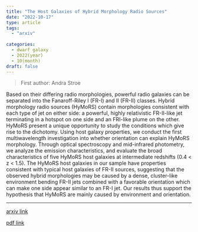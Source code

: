 ```yaml
---
title: "The Host Galaxies of Hybrid Morphology Radio Sources"
date: "2022-10-17"
type: article
tags:
  - "arxiv"
  
categories:
  - dwarf galaxy
  - 2022(year)
  - 10(month)
draft: false
---
```

> First author: Andra Stroe

 Based on their differing radio morphologies, powerful radio galaxies can be
separated into the Fanaroff-Riley I (FR-I) and II (FR-II) classes. Hybrid
morphology radio sources (HyMoRS) contain morphologies consistent with each
type of jet on either side: a powerful, highly relativistic FR-II-like jet
terminating in a hotspot on one side and an FRI-like plume on the other. HyMoRS
present a unique opportunity to study the conditions which give rise to the
dichotomy. Using host galaxy properties, we conduct the first multiwavelength
investigation into whether orientation can explain HyMoRS morphology. Through
optical spectroscopy and mid-infrared photometry, we analyze the emission
characteristics, and evaluate the broad characteristics of five HyMoRS host
galaxies at intermediate redshifts (0.4 < z < 1.5). The HyMoRS host galaxies in
our sample have properties consistent with typical host galaxies of FR-II
sources, suggesting that the observed hybrid morphologies may be caused by a
dense, cluster-like environment bending FR-II jets combined with a favorable
orientation which can make one side appear similar to an FR-I jet. Our results
thus support the hypothesis that HyMoRS are mainly caused by environment and
orientation.

---
[arxiv link](http://arxiv.org/abs/2210.09315v1)

[pdf link](http://arxiv.org/pdf/2210.09315v1)
